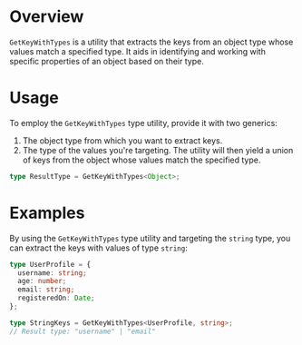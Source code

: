 # Overview

`GetKeyWithTypes` is a utility that extracts the keys from an object type whose values match a specified type. It aids in identifying and working with specific properties of an object based on their type.

# Usage

To employ the `GetKeyWithTypes` type utility, provide it with two generics:

1. The object type from which you want to extract keys.
2. The type of the values you're targeting.
   The utility will then yield a union of keys from the object whose values match the specified type.

```typescript
type ResultType = GetKeyWithTypes<Object>;
```

# Examples

By using the `GetKeyWithTypes` type utility and targeting the `string` type, you can extract the keys with values of type `string`:

```typescript
type UserProfile = {
  username: string;
  age: number;
  email: string;
  registeredOn: Date;
};

type StringKeys = GetKeyWithTypes<UserProfile, string>;
// Result type: "username" | "email"
```
